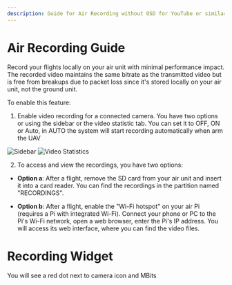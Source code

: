 ```yaml
---
description: Guide for Air Recording without OSD for YouTube or similar platforms.
---
```


# Air Recording Guide

Record your flights locally on your air unit with minimal performance impact. The recorded video maintains the same bitrate as the transmitted video but is free from breakups due to packet loss since it's stored locally on your air unit, not the ground unit.

To enable this feature:

1. Enable video recording for a connected camera. You have two options or using the sidebar or the video statistic tab.
You can set it to OFF, ON or Auto, in AUTO the system will start recording automatically when arm the UAV

![Sidebar](/img/assets/air_recording.jpg)
![Video Statistics](/img/assets/statistics_video.jpg)

2. To access and view the recordings, you have two options:

- **Option a**: After a flight, remove the SD card from your air unit and insert it into a card reader. You can find the recordings in the partition named "RECORDINGS".


- **Option b**: After a flight, enable the "Wi-Fi hotspot" on your air Pi (requires a Pi with integrated Wi-Fi). Connect your phone or PC to the Pi's Wi-Fi network, open a web browser, enter the Pi's IP address. You will access its web interface, where you can find the video files.

# Recording Widget

You will see a red dot next to camera icon and MBits